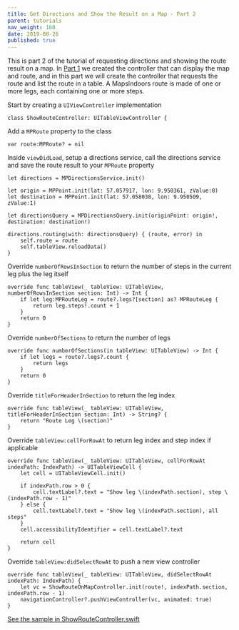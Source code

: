 ```yaml
---
title: Get Directions and Show the Result on a Map - Part 2
parent: tutorials
nav_weight: 160
date: 2019-08-26
published: true
---
```


This is part 2 of the tutorial of requesting directions and showing the route result on a map. In [Part 1](../showrouteshowrouteonmapcontroller) we created the controller that can display the map and route, and in this part we will create the controller that requests the route and list the route in a table. A MapsIndoors route is made of one or more legs, each containing one or more steps.

Start by creating a `UIViewController` implementation
```
class ShowRouteController: UITableViewController {
```
Add a `MPRoute` property to the class
```
var route:MPRoute? = nil
```
Inside `viewDidLoad`, setup a directions service, call the directions service and save the route result to your `MPRoute` property
```
let directions = MPDirectionsService.init()

let origin = MPPoint.init(lat: 57.057917, lon: 9.950361, zValue:0)
let destination = MPPoint.init(lat: 57.058038, lon: 9.950509, zValue:1)

let directionsQuery = MPDirectionsQuery.init(originPoint: origin!, destination: destination!)

directions.routing(with: directionsQuery) { (route, error) in
    self.route = route
    self.tableView.reloadData()
}
```
Override `numberOfRowsInSection` to return the number of steps in the current leg plus the leg itself
```
override func tableView(_ tableView: UITableView, numberOfRowsInSection section: Int) -> Int {
    if let leg:MPRouteLeg = route?.legs?[section] as? MPRouteLeg {
        return leg.steps!.count + 1
    }
    return 0
}
```
Override `numberOfSections` to return the number of legs
```
override func numberOfSections(in tableView: UITableView) -> Int {
    if let legs = route?.legs?.count {
        return legs
    }
    return 0
}
```
Override `titleForHeaderInSection` to return the leg index
```
override func tableView(_ tableView: UITableView, titleForHeaderInSection section: Int) -> String? {
    return "Route Leg \(section)"
}
```
Override `tableView:cellForRowAt` to return leg index and step index if applicable
```
override func tableView(_ tableView: UITableView, cellForRowAt indexPath: IndexPath) -> UITableViewCell {
    let cell = UITableViewCell.init()
    
    if indexPath.row > 0 {
        cell.textLabel?.text = "Show leg \(indexPath.section), step \(indexPath.row - 1)"
    } else {
        cell.textLabel?.text = "Show leg \(indexPath.section), all steps"
    }
    cell.accessibilityIdentifier = cell.textLabel?.text
    
    return cell
}
```
Override `tableView:didSelectRowAt` to push a new view controller
```
override func tableView(_ tableView: UITableView, didSelectRowAt indexPath: IndexPath) {
    let vc = ShowRouteOnMapController.init(route!, indexPath.section, indexPath.row - 1)
    navigationController?.pushViewController(vc, animated: true)
}
```

[See the sample in ShowRouteController.swift](https://github.com/MapsIndoors/MapsIndoorsIOS/blob/master/Example/DemoSamples/Show%20Route/ShowRouteController.swift)
